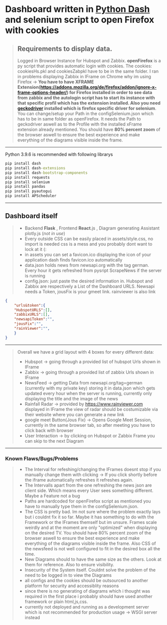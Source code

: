 # Dashboard written in [Python Dash](https://dash.plotly.com/) and selenium script to open Firefox with cookies

> ## Requirements to display data. 
> Logged in Browser Instance for Hubspot and Zabbix. 
**openFirefox** is a py script that provides automatic login with cookies. The cookies: cookiesHs.pkl and cookiesZabpkl have to be in the same folder.
I ran in problems displaying Zabbix in IFrame on Chrome why im using Firefox -> **You have to have XFRAME Extension(https://addons.mozilla.org/de/firefox/addon/ignore-x-frame-options-header/) 
for Firefox installed in order to see data from zabbix and the autologin script has to start its instance with that specific profil which has the extension installed. Also you need [geckodriver](https://github.com/mozilla/geckodriver/releases) installed which is firefox specific driver for selenium**.
    You can change/setup your Path in the configSelenium.json which has to be in same folder as openFirefox. It needs the Path to geckodriver aswell as to the Profile with the installed xFrame extension already mentioned. You should have **80% percent zoom** of the browser aswell to ensure the best experience and make everything of the diagrams visible inside the frame. 
---

Python 3.9.6 is recommended with following librarys
```cmd
pip install dash
pip install dash-extensions
pip install dash-bootstrap-components
pip install requests
pip install selenium
pip install pandas
pip install pyautogui
pip install APScheduler
```
---
## Dashboard itself

>* Backend **Flask** , Frontend **React**.js , Diagram generating Assistant plotly.js (*not in use*)
>* Every outside CSS can be easily placed in assets/style.css, no import is needed css is a mess and you probably dont want to lock at it (:
>* in assets you can set a favicon.ico displaying the icon of your application dash finds favicon.ico automatically
>* data.json holds news from newsapi.org with the tag german. Every hour it gets 
refreshed from pysript ScrapeNews if the server is running
>* config.json:
just paste the desired information in. Hubspot and Zabbix are respectively a List of the Dashboard URLS.
Newsapi needs a Token, jousFix is your gmeet link. rainviewer is also link
```json
{
    "urls&token":{              
    "HubspotURLS":[],               
    "zabbixURLS":[],
    "newsapiToken":"",
    "jousFix":"",
    "rainViewer":"",
    }
}
```

___
> Overall we have a grid layout with 4 boxes for every different data:
>* Hubspot -> going through a provided list of hubspot Urls shown in IFrame
>* Zabbix ->  going through a provided list of zabbix Urls shown in IFrame
>* NewsFeed -> getting Data from newsapi.org/tag=german (currently with my private key) storing it in data.json which gets updated every hour when the server is running,
currently only displaying the title and the image of the news
>* Rainfall Radar -> provided by https://www.rainviewer.com displayed in IFrame the view of radar should be costumizable via their website where you can generate a new link
>* google meet Button(Jous Fix) -> Opens Google Meet Session, currently in the same browser tab, so after meeting you have to click back with browser
>* User Interaction -> by clicking on Hubspot or Zabbix Frame you can skip to the next Diagram
---
### Known Flaws/Bugs/Problems
> * The Interval for refeshing/changing the IFrames doesnt stop if you manually change them with clicking -> If you click shortly before the iframe automatically refreshes it refreshes again. 
> * The Intervalls apart from the one refreshing the news json are client side. Which means every User sees something different. Maybe a Feature not a bug
> * Paths are hardcoded for openFirefox script as mentioned you have to manually type them in the configSelenium.json.
> * The CSS is pretty bad. Im not sure where the problem exactly lays but i couldnt fix it so far. Maybe it has something to do with the Framework or the IFrames themself but im unsure. Frames scale weirdly and at the moment are only "optimized" when displaying on the desired TV. You should have 80% percent zoom of the browser aswell to ensure the best experience and make everything of the diagrams visible inside the frame. Also CSS of the newsfeed is not well configured to fit in the desired box all the time.
> * New Diagrams should to have the same size as the others. Look at them for reference. Also to ensure visibility.
> * Insecurity of the System itself. Couldnt solve the problem of the need to be logged in to view the Diagrams
> * all configs and the cookies should be outsourced to another platform for security and accessiblity reasons 
> * since there is no generating of diagrams which i thought was required in the first place i probably should have used another framework or plain html,js,css.
> * currently not deployed and running as a development server which is not recommended for production usage -> WSGI server instead
